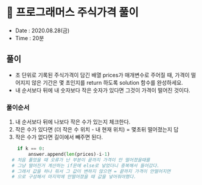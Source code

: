 # 🐶 프로그래머스 주식가격 풀이
- Date : 2020.08.28(금)
- Time : 20분

## 풀이

- 초 단위로 기록된 주식가격이 담긴 배열 prices가 매개변수로 주어질 때, 가격이 떨어지지 않은 기간은 몇 초인지를 return 하도록 solution 함수를 완성하세요.
- 내 순서보다 뒤에 내 숫자보다 작은 숫자가 있다면 그것이 가격이 떨어진 것이다.

### 풀이순서
1. 내 순서보다 뒤에 나보다 작은 수가 있는지 체크한다.
2. 작은 수가 있다면 (더 작은 수 위치 - 내 현재 위치) = 몇초뒤 떨어졌는지 답
3. 작은 수가 없다면 길이에서 빼주면 된다.


```python
    if k == 0:
        answer.append(len(prices)-i-1)
  # 처음 풀었을 때 오류가 난 부분이 끝까지 가격이 안 떨어졌을때를
  # 그냥 떨어진거 계산하는 if문에 else로 넣었더니 중복해서 들어갔다.
  # 그래서 값을 하나 줘서 그 값이 변하지 않으면 = 끝까지 가격이 안떨어지면
  # 으로 구성해서 마지막에 안떨어졌을 때 값을 넣어줘야했다.
```
